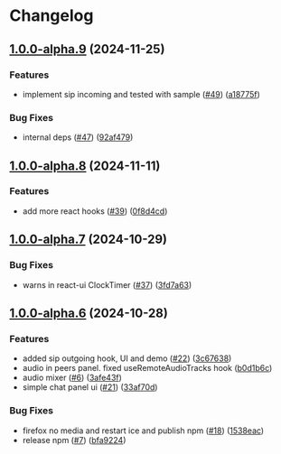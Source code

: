 # Changelog

## [1.0.0-alpha.9](https://github.com/8xFF/atm0s-media-sdk-ts/compare/react-ui@v1.0.0-alpha.8...react-ui@v1.0.0-alpha.9) (2024-11-25)


### Features

* implement sip incoming and tested with sample ([#49](https://github.com/8xFF/atm0s-media-sdk-ts/issues/49)) ([a18775f](https://github.com/8xFF/atm0s-media-sdk-ts/commit/a18775f23bedea1076521eaf7398edadba752996))


### Bug Fixes

* internal deps ([#47](https://github.com/8xFF/atm0s-media-sdk-ts/issues/47)) ([92af479](https://github.com/8xFF/atm0s-media-sdk-ts/commit/92af479d334e81ff27e5f6c102d9722beb2f42b1))

## [1.0.0-alpha.8](https://github.com/8xFF/atm0s-media-sdk-ts/compare/react-ui@v1.0.0-alpha.7...react-ui@v1.0.0-alpha.8) (2024-11-11)


### Features

* add more react hooks ([#39](https://github.com/8xFF/atm0s-media-sdk-ts/issues/39)) ([0f8d4cd](https://github.com/8xFF/atm0s-media-sdk-ts/commit/0f8d4cd98228e7a6c0ac57959f21328acccd5221))

## [1.0.0-alpha.7](https://github.com/8xFF/atm0s-media-sdk-ts/compare/react-ui@v1.0.0-alpha.6...react-ui@v1.0.0-alpha.7) (2024-10-29)


### Bug Fixes

* warns in react-ui ClockTimer ([#37](https://github.com/8xFF/atm0s-media-sdk-ts/issues/37)) ([3fd7a63](https://github.com/8xFF/atm0s-media-sdk-ts/commit/3fd7a634b7ef45d988c3090583a7d68209f42152))

## [1.0.0-alpha.6](https://github.com/8xFF/atm0s-media-sdk-ts/compare/react-ui-v1.0.0-alpha.5...react-ui@v1.0.0-alpha.6) (2024-10-28)


### Features

* added sip outgoing hook, UI and demo ([#22](https://github.com/8xFF/atm0s-media-sdk-ts/issues/22)) ([3c67638](https://github.com/8xFF/atm0s-media-sdk-ts/commit/3c6763804c92fc3d5f4d1bc5b9492f59b7743547))
* audio in peers panel. fixed useRemoteAudioTracks hook ([b0d1b6c](https://github.com/8xFF/atm0s-media-sdk-ts/commit/b0d1b6c3dc6fd7c3593fee4b907041fae812d8e1))
* audio mixer ([#6](https://github.com/8xFF/atm0s-media-sdk-ts/issues/6)) ([3afe43f](https://github.com/8xFF/atm0s-media-sdk-ts/commit/3afe43fe9e73bf8e0758e00aa4d447474041762c))
* simple chat panel ui ([#21](https://github.com/8xFF/atm0s-media-sdk-ts/issues/21)) ([33af70d](https://github.com/8xFF/atm0s-media-sdk-ts/commit/33af70d319cc320cafea509b59376bbc9e78910f))


### Bug Fixes

* firefox no media and restart ice and publish npm ([#18](https://github.com/8xFF/atm0s-media-sdk-ts/issues/18)) ([1538eac](https://github.com/8xFF/atm0s-media-sdk-ts/commit/1538eacd78190de40592a4907d1c478ad01ff804))
* release npm ([#7](https://github.com/8xFF/atm0s-media-sdk-ts/issues/7)) ([bfa9224](https://github.com/8xFF/atm0s-media-sdk-ts/commit/bfa92248dffc3fc5a843e7802f23a491c4e53859))
